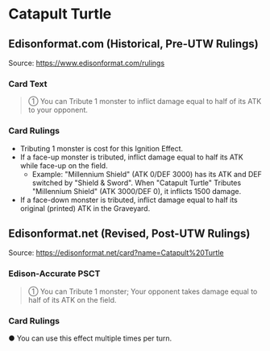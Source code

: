 # Catapult Turtle

## Edisonformat.com (Historical, Pre-UTW Rulings)

Source: https://www.edisonformat.com/rulings

### Card Text

> ① You can Tribute 1 monster to inflict damage equal to half of its ATK to your opponent.

### Card Rulings

*   Tributing 1 monster is cost for this Ignition Effect.
*   If a face-up monster is tributed, inflict damage equal to half its ATK while face-up on the field.
    *   Example: "Millennium Shield" (ATK 0/DEF 3000) has its ATK and DEF switched by "Shield & Sword". When "Catapult Turtle" Tributes "Millennium Shield" (ATK 3000/DEF 0), it inflicts 1500 damage.
*   If a face-down monster is tributed, inflict damage equal to half its original (printed) ATK in the Graveyard.

## Edisonformat.net (Revised, Post-UTW Rulings)

Source: https://edisonformat.net/card?name=Catapult%20Turtle

### Edison-Accurate PSCT

> ① You can Tribute 1 monster; Your opponent takes damage equal to half of its ATK on the field.

### Card Rulings

● You can use this effect multiple times per turn.
            